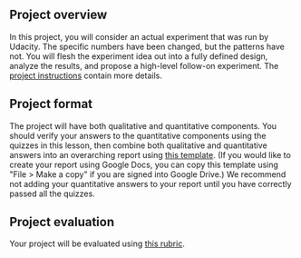 
## Project overview
In this project, you will consider an actual experiment that was run by Udacity. The specific numbers have been changed, but the patterns have not. You will flesh the experiment idea out into a fully defined design, analyze the results, and propose a high-level follow-on experiment. The <a href="https://docs.google.com/document/u/1/d/1aCquhIqsUApgsxQ8-SQBAigFDcfWVVohLEXcV6jWbdI/pub?embedded=True" target="_blank">project instructions</a> contain more details.

## Project format
The project will have both qualitative and quantitative components. You should verify your answers to the quantitative components using the quizzes in this lesson, then combine both qualitative and quantitative answers into an overarching report using  <a href="https://docs.google.com/document/d/16OX2KDSHI9mSCriyGIATpRGscIW2JmByMd0ITqKYvNg/edit?usp=sharing" target="_blank">this template</a>. (If you would like to create your report using Google Docs, you can copy this template using "File > Make a copy" if you are signed into Google Drive.) We recommend not adding your quantitative answers to your report until you have correctly passed all the quizzes.

## Project evaluation

Your project will be evaluated using <a href="https://docs.google.com/document/u/1/d/1Hga00A4258wSJ9dir0Td_ZPLeAtJ079UGbM3C0ykUtE/pub?embedded=true" target="_blank">this rubric</a>.
